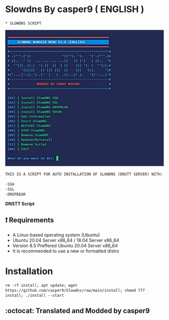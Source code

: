 # Slowdns By casper9 ( ENGLISH )
```
* SLOWDNS SCRIPT
```
![logo](https://raw.githubusercontent.com/casper9/Slowdns/main/TARAP-KUHING.png)

```
THIS IS A SCRIPT FOR AUTO INSTALLATION OF SLOWDNS (DNSTT SERVER) WITH:

-SSH
-SSL
-DROPBEAR
```

**DNSTT Script**

## :heavy_exclamation_mark: Requirements

* A Linux-based operating system (Ubuntu) 
* Ubuntu 20.04 Server x86_64 / 18.04 Server x86_64
* Version 8.5 Preffered Ubuntu 20.04 Server x86_64
* It is recommended to use a new or formatted distro

# Installation
```
rm -rf install; apt update; wget https://github.com/casper9/Slowdns/raw/main/install; chmod 777 install; ./install --start

```


## :octocat: Translated and Modded by casper9
 
